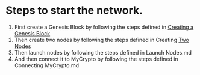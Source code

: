 # Steps to start the network.

1. First create a Genesis Block by following the steps defined in [Creating a Genesis Block](https://github.com/mjilyas/blockchain-homework/blob/master/POA%20Development%20Chain/Creating%20a%20Genesis%20Block.md)
2. Then create two nodes by following the steps defined in Creating [Two Nodes](https://github.com/mjilyas/blockchain-homework/blob/master/POA%20Development%20Chain/Creating%20Two%20Nodes.md)
3. Then launch nodes by following the steps defined in Launch Nodes.md
4. And then connect it to MyCrypto by following the steps defined in Connecting MyCrypto.md


